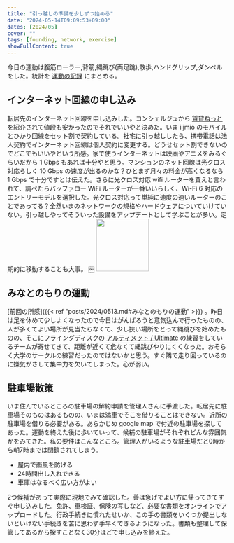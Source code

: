 ```yaml
---
title: "引っ越しの準備を少しずつ始める"
date: "2024-05-14T09:09:53+09:00"
dates: [2024/05]
cover: ""
tags: [founding, network, exercise]
showFullContent: true
---
```


今日の運動は腹筋ローラー,背筋,縄跳び(両足跳),散歩,ハンドグリップ,ダンベルをした。統計を [運動の記録](https://docs.google.com/spreadsheets/d/1bg85QtM-LciUgey8I79uI7vW2PEwsP6TVdeIRVkACBg/edit?usp=sharing) にまとめる。

## インターネット回線の申し込み

転居先のインターネット回線を申し込みした。コンシェルジュから [賃貸ねっと](https://chintainet.jp/) を紹介されて値段も安かったのでそれでいいやと決めた。いま iijmio のモバイルとひかり回線をセット割で契約している。社宅に引っ越ししたら、携帯電話は法人契約でインターネット回線は個人契約に変更する。どうせセット割できないのでどこでもいいやという所感。家で使うインターネットは映画やアニメをみるぐらいだから 1 Gbps もあれば十分やと思う。マンションのネット回線は光クロス対応らしく 10 Gbps の速度が出るのかな？ひとまず月々の料金が高くなるなら 1 Gbps で十分ですとは伝えた。さらに光クロス対応 wifi ルーターを買えと言われて、調べたらバッファロー WiFi ルーターが一番いいらしく、Wi-Fi 6 対応のエントリーモデルを選択した。光クロス対応って単純に速度の速いルーターのことであってる？全然いまのネットワークの規格やハードウェアについていけていない。引っ越しやってそういった設備をアップデートとして学ぶことが多い。定期的に移動することも大事。
￼
<a href="https://amzn.to/4bABTjv" target="_blank"><img src="https://m.media-amazon.com/images/I/61veZLRtl3L._AC_SX569_.jpg" width="120" /></a>

## みなとのもりの運動

[前回の所感]({{< ref "posts/2024/0513.md#みなとのもりの運動" >}}) 。昨日は足を休めて少しよくなったので今日はがんばろうと意気込んで行ったものの、人が多くてよい場所が見当たらなくて、少し狭い場所をとって縄跳びを始めたものの、そこにフライングディスクの [アルティメット / Ultimate](https://www.jfda.or.jp/introduction/ultimate/) の練習をしているチームが寄せてきて、距離が近くて危なくて縄跳びやりにくくなった。おそらく大学のサークルの練習だったのではないかと思う。すぐ隣で走り回っているのに嫌気がさして集中力を欠いてしまった。心が弱い。

## 駐車場散策

いま住んでいるところの駐車場の解約申請を管理人さんに手渡した。転居先に駐車場そのものはあるものの、いまは満車でそこを借りることはできない。近所の駐車場を借りる必要がある。あらかじめ google map で付近の駐車場を探してあった。運動を終えた後に歩いていって、候補の駐車場がそれぞれどんな雰囲気かをみてきた。私の要件はこんなところ。管理人がいるような駐車場だと0時から朝7時までは閉鎖されてしまう。

* 屋内で雨風を防げる
* 24時間出し入れできる
* 車庫はなるべく広い方がよい

2つ候補があって実際に現地でみて確認した。善は急げでよい方に帰ってきてすぐ申し込みした。免許、車検証、保険の写しなど、必要な書類をオンラインでアップロードした。行政手続きに慣れたせいか、この手の書類をいくつか提出しないといけない手続きを苦に思わず手早くできるようになった。書類も整理して保管してあるから探すことなく30分ほどで申し込みを終えた。
